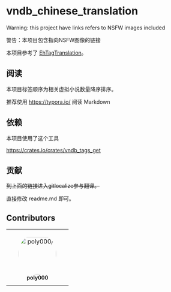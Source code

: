 # vndb_chinese_translation

Warning: this project have links refers to NSFW images included

警告：本项目包含指向NSFW图像的链接

本项目参考了 [EhTagTranslation](https://github.com/EhTagTranslation/Database)。

## 阅读

本项目标签顺序为相关虚拟小说数量降序排序。

推荐使用 https://typora.io/ 阅读 Markdown

## 依赖

本项目使用了这个工具

https://crates.io/crates/vndb_tags_get

## 贡献

<s>到上面的链接进入gitlocalize参与翻译。</s>

直接修改 readme.md 即可。 

## Contributors

<table>
<tr>
    <td align="center" style="word-wrap: break-word; width: 150.0; height: 150.0">
        <a href=https://github.com/poly000>
            <img src=https://avatars.githubusercontent.com/u/34085039?v=4 width="100;"  style="border-radius:50%;align-items:center;justify-content:center;overflow:hidden;padding-top:10px" alt=poly000/>
            <br />
            <sub style="font-size:14px"><b>poly000</b></sub>
        </a>
    </td>
</tr>
</table>
